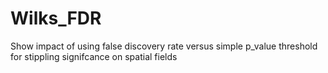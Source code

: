 # Wilks_FDR
Show impact of using false discovery rate versus simple p_value threshold for stippling signifcance on spatial fields
